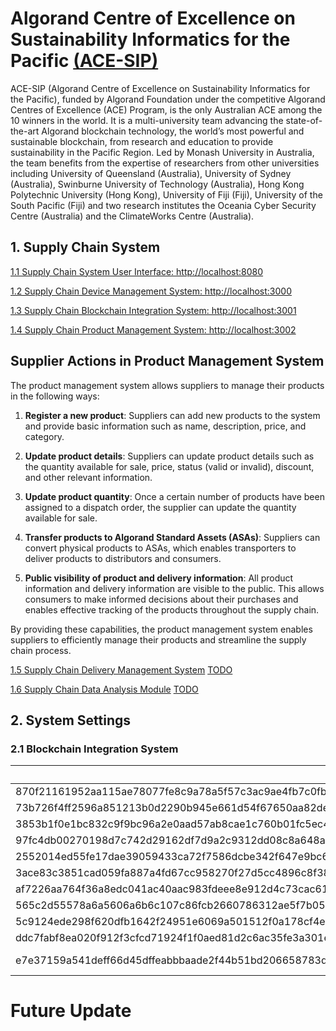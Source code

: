 # Algorand Centre of Excellence on Sustainability Informatics for the Pacific [(ACE-SIP)](https://ace-sip.org/)

ACE-SIP (Algorand Centre of Excellence on Sustainability Informatics for the Pacific), funded by Algorand Foundation under the competitive Algorand Centres of Excellence (ACE) Program, is the only Australian ACE among the 10 winners in the world. It is a multi-university team advancing the state-of-the-art Algorand blockchain technology, the world’s most powerful and sustainable blockchain, from research and education to provide sustainability in the Pacific Region. Led by Monash University in Australia, the team benefits from the expertise of researchers from other universities including University of Queensland (Australia), University of Sydney (Australia), Swinburne University of Technology (Australia), Hong Kong Polytechnic University (Hong Kong), University of Fiji (Fiji), University of the South Pacific (Fiji) and two research institutes the Oceania Cyber Security Centre (Australia) and the ClimateWorks Centre (Australia).


## 1. Supply Chain System

[1.1 Supply Chain System User Interface: http://localhost:8080](https://github.com/ALGO-SUPPLYCHAIN/sc-user-interface)

[1.2 Supply Chain Device Management System: http://localhost:3000](https://github.com/ALGO-SUPPLYCHAIN/sc-device-mgt-server)

[1.3 Supply Chain Blockchain Integration System: http://localhost:3001](https://github.com/ALGO-SUPPLYCHAIN/sc-blockchain-integration-server)

[1.4 Supply Chain Product Management System: http://localhost:3002](https://github.com/ALGO-SUPPLYCHAIN/sc-product-mgt-server)

## Supplier Actions in Product Management System
The product management system allows suppliers to manage their products in the following ways:

1. **Register a new product**: Suppliers can add new products to the system and provide basic information such as name, description, price, and category.

2. **Update product details**: Suppliers can update product details such as the quantity available for sale, price, status (valid or invalid), discount, and other relevant information.

3. **Update product quantity**: Once a certain number of products have been assigned to a dispatch order, the supplier can update the quantity available for sale.

4. **Transfer products to Algorand Standard Assets (ASAs)**: Suppliers can convert physical products to ASAs, which enables transporters to deliver products to distributors and consumers.

5. **Public visibility of product and delivery information**: All product information and delivery information are visible to the public. This allows consumers to make informed decisions about their purchases and enables effective tracking of the products throughout the supply chain.

By providing these capabilities, the product management system enables suppliers to efficiently manage their products and streamline the supply chain process.

[1.5 Supply Chain Delivery Management System](https://github.com/ALGO-SUPPLYCHAIN/sc-delivery-mgt-server) [TODO]()

[1.6 Supply Chain Data Analysis Module]() [TODO]()


## 2. System Settings

### 2.1 Blockchain Integration System
| UID | Name | Role | Addr | Description |
|----------|----------|----------|----------|----------|
| 870f21161952aa115ae78077fe8c9a78a5f57c3ac9ae4fb7c0fbe58167deec6300fb366bb5e48a0754c252fb27f8df6b66476064aff32dff43b167faa390e008 | Sup1 | SUPPLIER | TDCE4P2SBRSEFG7XY5K6VPTDR7YMRTBIGQU537CUFFIH2RKHFAC5QNX7OE | DESC |
| 73b726f4ff2596a851213b0d2290b945e661d54f67650aa82de59ad19f8fd046cded18a612eda8a292dd70db02e9c3929c0d81712205a2f6bdf726e89e14af03 | Tspt1 | TRANSPORTER | EZAHVA3DXISI7QXA36TWBPYGGBNX4OP4ERGOZ6V7SG4YZGQ2QGB3NPMMXI | DESC |
| 3853b1f0e1bc832c9f9bc96a2e0aad57ab8cae1c760b01fc5ec45a1fa926c7af9b1ff4098884a5811f68ab33b43fa3dafdb6d56b50d0aa19bef213c9b30bef07 | Tspt2 | TRANSPORTER | NANFODGM3IKW67XFEEYEHU4HNNPW7RRCT2NRVC7QN32ZJG5OYW2XKTJKAQ | DESC |
| 97fc4db00270198d7c742d29162df7d9a2c9312dd08c8a648a7f8829276a73021d8ec8a33373a2b495ceaf643f1ce5b820444abd30d930244e41cb74e9d4b90b | Tspt3 | TRANSPORTER | 5IOWQJIK7BNB6QODL62XLF3NWXB2BLBVP4KPZXM5EHKBDPIFPE4FRQI2YA | DESC |
| 2552014ed55fe17dae39059433ca72f7586dcbe342f647e9bc696ed96717aaad7e043c5df439156721bd4c886f4870af2df52926df2319893c0cad85cc8f2a0d | Tspt4 | TRANSPORTER | V57EB2FDM3SPF4XWRMG63YNS7B5QGBUSW6U3UB4HVK6SUC42MRFVR6NMVA | DESC |
| 3ace83c3851cad059fa887a4fd67cc958270f27d5cc4896c8f388fa6ae435c68261848c3b6529f6830b90fe45d211709784cb7c65ec0c7644ad57f4f9a044605 | Dist1 | DISTRIBUTOR | UCQTAOB2TZR4W37DUKNH25JYY26O63AQQRXFUA2PY5M7C2PUVL4XEZONC4 | DESC |
| af7226aa764f36a8edc041ac40aac983fdeee8e912d4c73cac61fd2cc3197c827889628608dada3c5920e62f8d90f034dccfcf9f6fe803a1023910b72a65a50a | Dist2 | DISTRIBUTOR | G35ASOEGOMMLKW6JDJMC7YPQFK3QX422LBOE6LB5CL7N5CGNE7MWLGXTBE | DESC |
| 565c2d55578a6a5606a6b6c107c86fcb2660786312ae5f7b05881ee19e9dc88f8abd6e9e071294a753b72f5d8b7f1921b25a938bca31ea639eba25858fd1300b | Dist3 | DISTRIBUTOR | 3N4RWVYN2OPM7TPVZZST3ALV3DMTP2UHP2WFBP6DPT5DSJ7IXM3TNIFS54 | DESC |
| 5c9124ede298f620dfb1642f24951e6069a501512f0a178cf4e2056aa38b3c1add2170a81fef417587caa69e95d6b5e7a236b8c7d49b1211348a938d6e529509 | Dist4 | DISTRIBUTOR | NRHSMPLW2XXL5CPFZMEYJNZ2YEPNAUOJSIFDOBXPM3TU64J7TFD5NIX7IE | DESC |
| ddc7fabf8ea020f912f3cfcd71924f1f0aed81d2c6ac35fe3a301e047784fb7593e5e310da34a3662f8e4884f0ee497a6cac0cd20b0c70b69883f01e96878400 | Dist5 | DISTRIBUTOR | QA7LFAWLSYYD73PHZSZ3KS4SLZPLMZB6CQZTBDTLNAWSYRDRLG4EOLADAE | DESC |
| e7e37159a541deff66d45dffeabbbaade2f44b51bd206658783d39fd19e3eb09a2a9c90e10023a4768b96b8b6aecf71b72acf0b76f7dab40da7a721e63bd7e08 | MAIN | SUPPLIER | HNCGPDDFLKSWDR65XOJQR5HHO6DSIZVO4GX2ILXIPFRZYCDTZTAFR65XIA | Main Test User |

# Future Update
